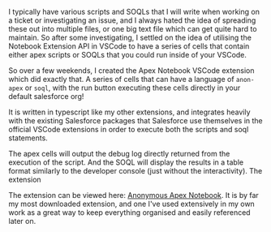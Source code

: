 I typically have various scripts and SOQLs that I will write when working on a ticket or investigating an issue, and I always hated the idea of spreading these out into multiple files, or one big text file which can get quite hard to maintain. So after some investigating, I settled on the idea of utilising the Notebook Extension API in VSCode to have a series of cells that contain either apex scripts or SOQLs that you could run inside of your VSCode.

So over a few weekends, I created the Apex Notebook VSCode extension which did exactly that. A series of cells that can have a language of `anon-apex` or `soql`, with the run button executing these cells directly in your default salesforce org! 

It is written in typescript like my other extensions, and integrates heavily with the existing Salesforce packages that Salesforce use themselves in the official VSCode extensions in order to execute both the scripts and soql statements.

The apex cells will output the debug log directly returned from the execution of the script. And the SOQL will display the results in a table format similarly to the developer console (just without the interactivity). The extension 

The extension can be viewed here: [Anonymous Apex Notebook](https://marketplace.visualstudio.com/items?itemName=JakeKirkman.anonymous-apex-notebook). It is by far my most downloaded extension, and one I've used extensively in my own work as a great way to keep everything organised and easily referenced later on.